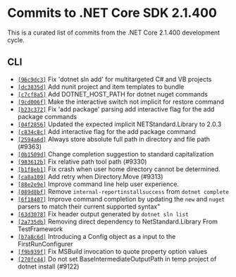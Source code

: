# Commits to .NET Core SDK 2.1.400

This is a curated list of commits from the .NET Core 2.1.400 development cycle. 

## CLI

* [`[96c9dc3]`](https://github.com/dotnet/cli/commit/96c9dc3) Fix 'dotnet sln add' for multitargeted C# and VB projects
* [`[dc3835d]`](https://github.com/dotnet/cli/commit/dc3835d) Add nunit project and item templates to bundle
* [`[c7cf8a5]`](https://github.com/dotnet/cli/commit/c7cf8a5) Add DOTNET_HOST_PATH for dotnet nuget commands
* [`[9cd006f]`](https://github.com/dotnet/cli/commit/9cd006f) Make the interactive switch not implicit for restore command
* [`[b23c372]`](https://github.com/dotnet/cli/commit/b23c372) Fix 'add package' parsing add interactive flag for the add package commands
* [`[04f2856]`](https://github.com/dotnet/cli/commit/04f2856) Updated the expected implicit NETStandard.Library to 2.0.3
* [`[c834c8c]`](https://github.com/dotnet/cli/commit/c834c8c) Add interactive flag for the add package command
* [`[2594a6d]`](https://github.com/dotnet/cli/commit/2594a6d) Always store absolute full path in directory and file path (#9363)
* [`[0b1509d]`](https://github.com/dotnet/cli/commit/0b1509d) Change completion suggestion to standard capitalization
* [`[983612b]`](https://github.com/dotnet/cli/commit/983612b) Fix relative path tool path (#9330)
* [`[b1f8eb1]`](https://github.com/dotnet/cli/commit/b1f8eb1) Fix crash when user home directory cannot be determined.
* [`[ca8a109]`](https://github.com/dotnet/cli/commit/ca8a109) Add retry when Directory.Move (#9313)
* [`[88e2e9e]`](https://github.com/dotnet/cli/commit/88e2e9e) Improve command line help user experience.
* [`[089d8bf]`](https://github.com/dotnet/cli/commit/089d8bf) Remove `internal-reportinstallsuccess` from `dotnet complete`
* [`[6f18407]`](https://github.com/dotnet/cli/commit/6f18407) Improve command completion by updating the `new` and `nuget` parsers to
match their current supported syntax"
* [`[63d3078]`](https://github.com/dotnet/cli/commit/63d3078) Fix header output generated by `dotnet sln list`
* [`[2a735db]`](https://github.com/dotnet/cli/commit/2a735db) Removing direct dependency to NetStandard.Library From TestFramework
* [`[b7a8c6d]`](https://github.com/dotnet/cli/commit/b7a8c6d) Introducing a Config object as a input to the FirstRunConfigurer
* [`[f9b939f]`](https://github.com/dotnet/cli/commit/f9b939f) Fix MSBuild invocation to quote property option values
* [`[270fc44]`](https://github.com/dotnet/cli/commit/270fc44) Do not set BaseIntermediateOutputPath in temp project of dotnet install (#9122)


